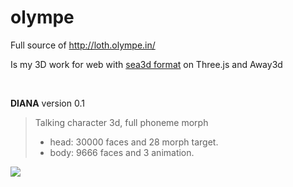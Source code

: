 olympe
======

Full source of http://loth.olympe.in/

Is my 3D work for web with [sea3d format](href='https://code.google.com/p/sea3d/) on Three.js and Away3d

<br>


**DIANA** version 0.1
> Talking character 3d, full phoneme morph<br>
> - head: 30000 faces and 28 morph target.<br>
> - body: 9666 faces and 3 animation.<br>

![](http://loth.olympe.in//res/img/menu_diana.jpg)


